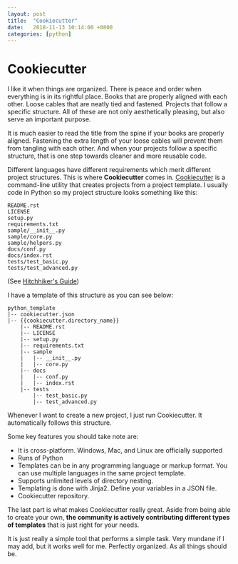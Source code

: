 ```yaml
---
layout: post
title:  "Cookiecutter"
date:   2018-11-13 10:14:00 +0800
categories: [python]
---
```


# Cookiecutter
I like it when things are organized. There is peace and order when everything is in its rightful place. Books that are properly aligned with each other. Loose cables that are neatly tied and fastened. Projects that follow a specific structure. All of these are not only aesthetically pleasing, but also serve an important purpose.

It is much easier to read the title from the spine if your books are properly aligned. Fastening the extra length of your loose cables will prevent them from tangling with each other. And when your projects follow a specific structure, that is one step towards cleaner and more reusable code.

Different languages have different requirements which merit different project structures. This is where **Cookiecutter** comes in. [Cookiecutter](https://github.com/audreyr/cookiecutter) is a command-line utility that creates projects from a project template. I usually code in Python so my project structure looks something like this: 

```
README.rst
LICENSE
setup.py
requirements.txt
sample/__init__.py
sample/core.py
sample/helpers.py
docs/conf.py
docs/index.rst
tests/test_basic.py
tests/test_advanced.py
```
(See [Hitchhiker's Guide](https://docs.python-guide.org/writing/structure/))

I have a template of this structure as you can see below:

```
python_template
|-- cookiecutter.json
|-- {{cookiecutter.directory_name}}
    |-- README.rst
    |-- LICENSE
    |-- setup.py
    |-- requirements.txt
    |-- sample
    |   |-- __init__.py
    |   |-- core.py
    |-- docs
    |   |-- conf.py
    |   |-- index.rst
    |-- tests
        |-- test_basic.py
        |-- test_advanced.py
```

Whenever I want to create a new project, I just run Cookiecutter. It automatically follows this structure.

Some key features you should take note are:
* It is cross-platform. Windows, Mac, and Linux are officially supported
* Runs of Python
* Templates can be in any programming language or markup format. You can use multiple languages in the same project template.
* Supports unlimited levels of directory nesting.
* Templating is done with Jinja2. Define your variables in a JSON file.
* Cookiecutter repository.


The last part is what makes Cookiecutter really great. Aside from being able to create your own, **the community is actively contributing different types of templates** that is just right for your needs.

It is just really a simple tool that performs a simple task. Very mundane if I may add, but it works well for me. Perfectly organized. As all things should be.